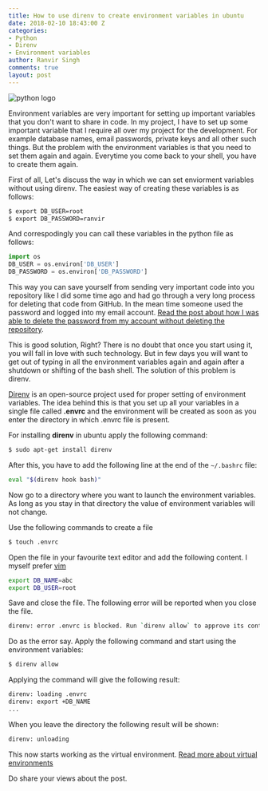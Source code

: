 ```yaml
---
title: How to use direnv to create environment variables in ubuntu
date: 2018-02-10 18:43:00 Z
categories:
- Python
- Direnv
- Environment variables
author: Ranvir Singh
comments: true
layout: post
---
```


![python logo](https://www.python.org/static/community_logos/python-logo-master-v3-TM.png "Python Logo")

Environment variables are very important for setting up important variables that you don't want to share in code. In my project, I have to set up some important variable that I require all over my project for the development. For example database names, email passwords, private keys and all other such things. But the problem with the environment variables is that you need to set them again and again. Everytime you come back to your shell, you have to create them again.

First of all, Let's discuss the way in which we can set enviorment variables without using direnv. The easiest way of creating these variables is as follows:

```bash
$ export DB_USER=root
$ export DB_PASSWORD=ranvir
```

And correspodingly you can call these variables in the python file as follows:

```python
import os
DB_USER = os.environ['DB_USER']
DB_PASSWORD = os.environ['DB_PASSWORD']
```

This way you can save yourself from sending very important code into you repository like I did some time ago and had go through a very long process for deleting that code from GitHub. In the mean time someone used the password and logged into my email account. [Read the post about how I was able to delete the password from my account without deleting the repository](http://singh1114.github.io/blog/how-to-remove-extra-sensitive-information-from-git-commits/).

This is good solution, Right? There is no doubt that once you start using it, you will fall in love with such technology. But in few days you will want to get out of typing in all the environment variables again and again after a shutdown or shifting of the bash shell. The solution of this problem is direnv.

[Direnv](https://github.com/direnv/direnv) is an open-source project used for proper setting of environment variables. The idea behind this is that you set up all your variables in a single file called **.envrc** and the environment will be created as soon as you enter the directory in which .envrc file is present.

For installing **direnv** in ubuntu apply the following command:

```bash
$ sudo apt-get install direnv
```

After this, you have to add the following line at the end of the `~/.bashrc` file:

```bash
eval "$(direnv hook bash)"
```

Now go to a directory where you want to launch the environment variables. As long as you stay in that directory the value of environment variables will not change. 

Use the following commands to create a file

```bash
$ touch .envrc 
```

Open the file in your favourite text editor and add the following content. I myself prefer [vim](http://singh1114.github.io/blog/vim-the-best-text-editor/)

```bash
export DB_NAME=abc                                                          
export DB_USER=root
```

Save and close the file. The following error will be reported when you close the file.

```bash
direnv: error .envrc is blocked. Run `direnv allow` to approve its content
```

Do as the error say. Apply the following command and start using the environment variables:

```bash
$ direnv allow
```

Applying the command will give the following result:

```bash
direnv: loading .envrc
direnv: export +DB_NAME
...
```

When you leave the directory the following result will be shown:

```bash
direnv: unloading
```

This now starts working as the virtual environment. [Read more about virtual environments](http://singh1114.github.io/how-to-install-django-using-virtual-environment/)

Do share your views about the post.
